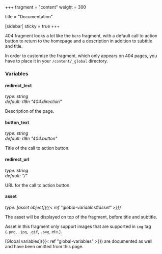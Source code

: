 +++
fragment = "content"
weight = 300

title = "Documentation"

[sidebar]
  sticky = true
+++

404 fragment looks a lot like the `hero` fragment, with a default call to action button to return to the homepage and a description in addition to subtitle and title.

In order to customize the fragment, which only appears on 404 pages, you have to place it in your `/content/_global` directory.

### Variables

#### redirect_text
*type: string*  
*default: i18n "404.direction"*

Description of the page.

#### button_text
*type: string*  
*default: i18n "404.button"*

Title of the call to action button.

#### redirect_url
*type: string*  
*default: "/"*

URL for the call to action button.

#### asset
*type: [asset object]({{< ref "global-variables#asset" >}})*

The asset will be displayed on top of the fragment, before title and subtitle.

Asset in this fragment only support images that are supported in `img` tag (`.png`, `.jpg`, `.gif`, `.svg`, etc.).

[Global variables]({{< ref "global-variables" >}}) are documented as well and have been omitted from this page.
